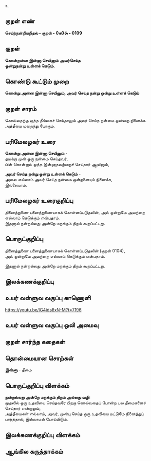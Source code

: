 உ

## குறள் எண் 

**செய்ந்நன்றியறிதல் - குறள் - 0க0௯ - 0109**  

## குறள் 

**கொன்றன்ன இன்னா செயினும் அவர்செய்த  
ஒன்றுநன்று உள்ளக் கெடும்.** 

## கொண்டு கூட்டும் முறை

**கொன்று அன்ன இன்னா செயினும், அவர் செய்த நன்று ஒன்று உள்ளக் கெடும்**

## குறள் சாரம் 

கொல்வதற்கு ஒத்த தீங்கைச் செய்தாலும் அவர் செய்த நன்மை ஒன்றை நினைக்க அத்தீமை மறைந்து போகும். 
 
## பரிமேலழகர் உரை

**கொன்று அன்ன இன்னா செயினும்** -  
தமக்கு முன் ஒரு நன்மை செய்தவர்,  
பின் கொன்றால் ஒத்த இன்னாதவற்றைச் செய்தார் ஆயினும்,

**அவர் செய்த நன்று ஒன்று உள்ளக் கெடும்** -  
அவை எல்லாம் அவர் செய்த நன்மை ஒன்றனையும் நினைக்க,  
இல்லையாம்.  

## பரிமேலழகர் உரைகுறிப்பு   

தினைத்துணை பனைத்துணையாகக் கொள்ளப்படுதலின், அவ் ஒன்றுமே அவற்றை எல்லாம் கெடுக்கும் என்பதாம்.  
இதனால் நன்றல்லது அன்றே மறக்கும் திறம் கூறப்பட்டது.   

## பொருட்குறிப்பு 

தினைத்துணை பனைத்துணையாகக் கொள்ளப்படுதலின் (குறள் 0104),  
அவ் ஒன்றுமே அவற்றை எல்லாம் கெடுக்கும் என்பதாம்.  

இதனால் நன்றல்லது அன்றே மறக்கும் திறம் கூறப்பட்டது.  

## இலக்கணக்குறிப்பு  


## உயர் வள்ளுவ வகுப்பு காணொளி

https://youtu.be/IG4ids8xN-M?t=7196

## உயர் வள்ளுவ வகுப்பு ஒலி அமைவு 

 
## குறள் சார்ந்த கதைகள் 


## தொன்மையான சொற்கள்

**இன்னா** - தீமை   

## பொருட்குறிப்பு விளக்கம்

**நன்றல்லது அன்றே மறக்கும் திறம் அல்லது வழி**   
முதலில் ஒரு உதவியை செய்தவரே பிறகு கொல்வதைப் போன்ற பல தீமைகளைச் செய்தார் என்றாலும்,   
அத்தீமைகள் எல்லாம், அவர், முன்பு செய்த ஒரு உதவியை மட்டுமே நினைத்துப் பார்த்தால், இல்லாமல் போய்விடும்.

## இலக்கணக்குறிப்பு விளக்கம்


## ஆங்கில கருத்தாக்கம் 


